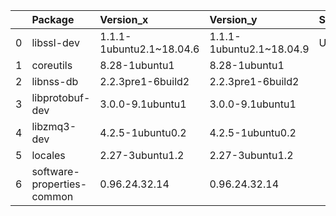 |    | Package                    | Version_x                | Version_y                | Status   |
|---:|:---------------------------|:-------------------------|:-------------------------|:---------|
|  0 | libssl-dev                 | 1.1.1-1ubuntu2.1~18.04.6 | 1.1.1-1ubuntu2.1~18.04.9 | UPDATED  |
|  1 | coreutils                  | 8.28-1ubuntu1            | 8.28-1ubuntu1            |          |
|  2 | libnss-db                  | 2.2.3pre1-6build2        | 2.2.3pre1-6build2        |          |
|  3 | libprotobuf-dev            | 3.0.0-9.1ubuntu1         | 3.0.0-9.1ubuntu1         |          |
|  4 | libzmq3-dev                | 4.2.5-1ubuntu0.2         | 4.2.5-1ubuntu0.2         |          |
|  5 | locales                    | 2.27-3ubuntu1.2          | 2.27-3ubuntu1.2          |          |
|  6 | software-properties-common | 0.96.24.32.14            | 0.96.24.32.14            |          |
